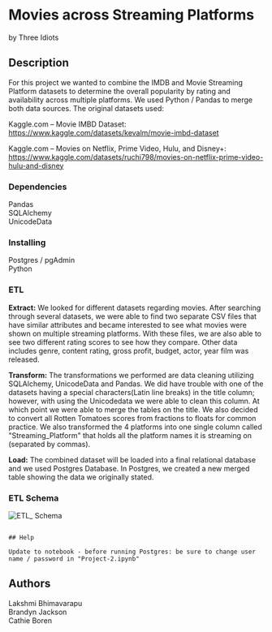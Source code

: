 # Movies across Streaming Platforms

by Three Idiots


## Description

For this project we wanted to combine the IMDB and Movie Streaming Platform datasets to determine the overall popularity by rating and availability across multiple platforms. We used Python / Pandas to merge both data sources. The original datasets used:<br>

Kaggle.com – Movie IMBD Dataset:<br>
https://www.kaggle.com/datasets/kevalm/movie-imbd-dataset<br>

Kaggle.com – Movies on Netflix, Prime Video, Hulu, and Disney+:<br>
https://www.kaggle.com/datasets/ruchi798/movies-on-netflix-prime-video-hulu-and-disney<br>



### Dependencies

Pandas<br>
SQLAlchemy<br>
UnicodeData

### Installing

Postgres / pgAdmin<br>
Python

### ETL

**Extract:** 
We looked for different datasets regarding movies. After searching through several datasets, we were able to find two separate CSV files that have similar attributes and became interested to see what movies were shown on multiple streaming platforms. With these files, we are also able to see two different rating scores to see how they compare. Other data includes genre, content rating, gross profit, budget, actor, year film was released.

**Transform:**
The transformations we performed are data cleaning utilizing SQLAlchemy, UnicodeData and Pandas. We did have trouble with one of the datasets having a special characters(Latin line breaks) in the title column; however, with using the Unicodedata we were able to clean this column. At which point we were able to merge the tables on the title. We also decided to convert all Rotten Tomatoes scores from fractions to floats for common practice. We also transformed the 4 platforms into one single column called "Streaming_Platform" that holds all the platform names it is streaming on (separated by commas). 

**Load:**
The combined dataset will be loaded into a final relational database and we used Postgres Database. In Postgres, we created a new merged table showing the data we originally stated.

### ETL Schema
![ETL_ Schema](https://user-images.githubusercontent.com/109617138/206612543-dee758d7-5040-45d7-b3ea-d1a153baf96a.JPG)


```

## Help

Update to notebook - before running Postgres: be sure to change user name / password in "Project-2.ipynb"

```

## Authors

Lakshmi Bhimavarapu<br>
Brandyn Jackson<br>
Cathie Boren<br>





